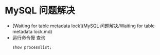 # MySQL 问题解决

* [Waiting for table metadata lock](MySQL 问题解决/Waiting for table metadata lock.md)
* 运行命令慢
    查询
    ```
    show processlist;
    ```
